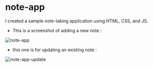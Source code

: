 # note-app
I created a sample note-taking application using HTML, CSS, and JS.

* This is a screenshot of adding a new note :

![note-app](https://github.com/AnnouriM/note-app/assets/112013669/e136d622-6914-4c6f-8bcd-d1c4d9e216d0)

* this one is for updating an existing note :

![note-app-update](https://github.com/AnnouriM/note-app/assets/112013669/c8f0c864-faa5-4336-91a7-30d15de7abdd)
